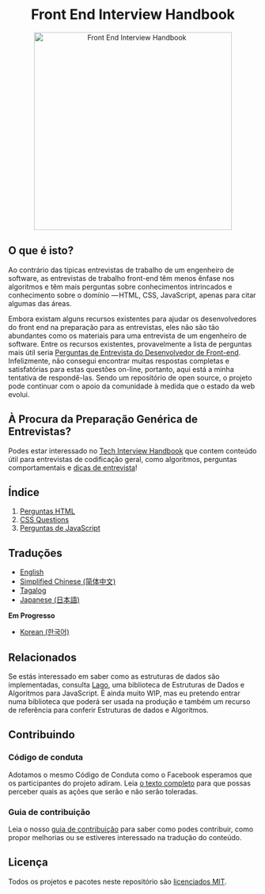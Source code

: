 <h1 align="center">Front End Interview Handbook</h1>

<div align="center">
  <a href="https://dribbble.com/shots/4263961-Front-End-Interview-Scroll">
    <img src="https://cdn.rawgit.com/yangshun/front-end-interview-handbook/23d89c8/assets/scroll.svg" alt="Front End Interview Handbook" width="400"/>
  </a>
</div>

## O que é isto?

Ao contrário das típicas entrevistas de trabalho de um engenheiro de software, as entrevistas de trabalho front-end têm menos ênfase nos algoritmos e têm mais perguntas sobre conhecimentos intrincados e conhecimento sobre o domínio — HTML, CSS, JavaScript, apenas para citar algumas das áreas.

Embora existam alguns recursos existentes para ajudar os desenvolvedores do front end na preparação para as entrevistas, eles não são tão abundantes como os materiais para uma entrevista de um engenheiro de software. Entre os recursos existentes, provavelmente a lista de perguntas mais útil seria [Perguntas de Entrevista do Desenvolvedor de Front-end](https://github.com/h5bp/Front-end-Developer-Interview-Questions). Infelizmente, não consegui encontrar muitas respostas completas e satisfatórias para estas questões on-line, portanto, aqui está a minha tentativa de respondê-las. Sendo um repositório de open source, o projeto pode continuar com o apoio da comunidade à medida que o estado da web evolui.

## À Procura da Preparação Genérica de Entrevistas?

Podes estar interessado no [Tech Interview Handbook](https://github.com/yangshun/tech-interview-handbook) que contem conteúdo útil para entrevistas de codificação geral, como algoritmos, perguntas comportamentais e [dicas de entrevista](https://github.com/yangshun/tech-interview-handbook/blob/master/preparing/cheatsheet.md)!

## Índice

1. [Perguntas HTML](questions/html-questions.md)
1. [CSS Questions](questions/css-questions.md)
1. [Perguntas de JavaScript](questions/javascript-questions.md)

## Traduções

- [English](/README.md)
- [Simplified Chinese (简体中文)](/contents/zh/README.md)
- [Tagalog](/contents/tl/README.md)
- [Japanese (日本語)](/contents/jp/README.md)

**Em Progresso**

- [Korean (한국어)](/contents/kr/README.md)

## Relacionados

Se estás interessado em saber como as estruturas de dados são implementadas, consulta [Lago](https://github.com/yangshun/lago), uma biblioteca de Estruturas de Dados e Algoritmos para JavaScript. É ainda muito WIP, mas eu pretendo entrar numa biblioteca que poderá ser usada na produção e também um recurso de referência para conferir Estruturas de dados e Algoritmos.

## Contribuindo

### Código de conduta

Adotamos o mesmo Código de Conduta como o Facebook esperamos que os participantes do projeto adiram. Leia [o texto completo](https://code.facebook.com/codeofconduct) para que possas perceber quais as ações que serão e não serão toleradas.

### Guia de contribuição

Leia o nosso [guia de contribuição](CONTRIBUTING.md) para saber como podes contribuir, como propor melhorias ou se estiveres interessado na tradução do conteúdo.

## Licença

Todos os projetos e pacotes neste repositório são [licenciados MIT](LICENÇA).
